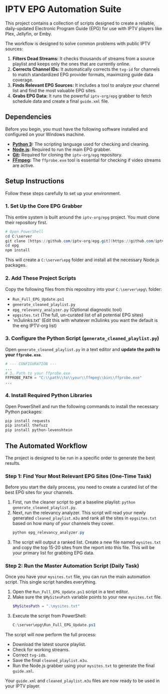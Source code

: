 # IPTV EPG Automation Suite

This project contains a collection of scripts designed to create a reliable, daily-updated Electronic Program Guide (EPG) for use with IPTV players like Plex, Jellyfin, or Emby.

The workflow is designed to solve common problems with public IPTV sources:
1.  **Filters Dead Streams:** It checks thousands of streams from a source playlist and keeps only the ones that are currently online.
2.  **Corrects Channel IDs:** It automatically corrects the `tvg-id` for channels to match standardized EPG provider formats, maximizing guide data coverage.
3.  **Finds Relevant EPG Sources:** It includes a tool to analyze your channel list and find the most valuable EPG sites.
4.  **Grabs EPG Data:** It runs the powerful `iptv-org/epg` grabber to fetch schedule data and create a final `guide.xml` file.

## Dependencies

Before you begin, you must have the following software installed and configured on your Windows machine.

* **[Python 3](https://www.python.org/downloads/):** The scripting language used for checking and cleaning.
* **[Node.js](https://nodejs.org/):** Required to run the main EPG grabber.
* **[Git](https://git-scm.com/):** Required for cloning the `iptv-org/epg` repository.
* **[FFmpeg](https://ffmpeg.org/):** The `ffprobe.exe` tool is essential for checking if video streams are active.

## Setup Instructions

Follow these steps carefully to set up your environment.

### 1. Set Up the Core EPG Grabber

This entire system is built around the `iptv-org/epg` project. You must clone their repository first.

```powershell
# Open PowerShell
cd C:\server
git clone [https://github.com/iptv-org/epg.git](https://github.com/iptv-org/epg.git)
cd epg
npm install
```
This will create a `C:\server\epg` folder and install all the necessary Node.js packages.

### 2. Add These Project Scripts

Copy the following files from this repository into your `C:\server\epg\` folder:

* `Run_Full_EPG_Update.ps1`
* `generate_cleaned_playlist.py`
* `epg_relevancy_analyzer.py` (Optional diagnostic tool)
* `epgsites.txt` (The full, un-curated list of all potential EPG sites)
* 'm3ulinks.txt' (Edit this with whatever m3ulinks you want the default is the eng IPTV-org list)

### 3. Configure the Python Script (`generate_cleaned_playlist.py`)

Open `generate_cleaned_playlist.py` in a text editor and **update the path to your `ffprobe.exe`**.

```python
# --- CONFIGURATION ---
...
# 3. Path to your ffprobe.exe
FFPROBE_PATH = "C:\\path\\to\\your\\ffmpeg\\bin\\ffprobe.exe"
...
```

### 4. Install Required Python Libraries

Open PowerShell and run the following commands to install the necessary Python packages:

```powershell
pip install requests
pip install thefuzz
pip install python-levenshtein
```

## The Automated Workflow

The project is designed to be run in a specific order to generate the best results.

### Step 1: Find Your Most Relevant EPG Sites (One-Time Task)

Before you start the daily process, you need to create a curated list of the best EPG sites for your channels.

1.  First, run the cleaner script to get a baseline playlist: `python generate_cleaned_playlist.py`.
2.  Next, run the relevancy analyzer. This script will read your newly generated `cleaned_playlist.m3u` and rank all the sites in `epgsites.txt` based on how many of your channels they cover.
    ```powershell
    python epg_relevancy_analyzer.py
    ```
3.  The script will output a ranked list. Create a new file named `mysites.txt` and copy the top 15-20 sites from the report into this file. This will be your primary list for grabbing EPG data.

### Step 2: Run the Master Automation Script (Daily Task)

Once you have your `mysites.txt` file, you can run the main automation script. This single script handles everything.

1.  Open the `Run_Full_EPG_Update.ps1` script in a text editor.
2.  Make sure the `$MySitesPath` variable points to your new `mysites.txt` file.
    ```powershell
    $MySitesPath = ".\mysites.txt"
    ```
3.  Execute the script from PowerShell:
    ```powershell
    C:\server\epg\Run_Full_EPG_Update.ps1
    ```

The script will now perform the full process:
* Download the latest source playlist.
* Check for working streams.
* Correct `tvg-id`s.
* Save the final `cleaned_playlist.m3u`.
* Run the Node.js grabber using your `mysites.txt` to generate the final `guide.xml`.

Your `guide.xml` and `cleaned_playlist.m3u` files are now ready to be used in your IPTV player.
